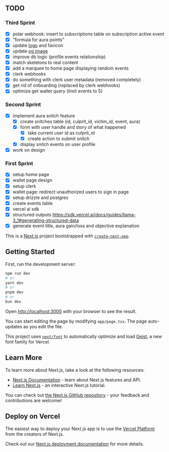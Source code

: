 ## TODO

### Third Sprint

- [x] polar webhook: insert to subscriptions table on subscription active event
- [x] "formula for aura points"
- [x] update [logo](public/logo.png) and favicon
- [x] update [og image](public/og-image.png)
- [x] improve db logic (profile events relationship)
- [x] match skeletons to real content
- [x] add a marquee to home page displaying random events
- [x] clerk webhooks
- [x] do something with clerk user metadata (removed completely)
- [x] get rid of onboarding (replaced by clerk webhooks)
- [x] optimize get wallet query (limit events to 5)

### Second Sprint

- [x] implement aura snitch feature
  - [x] create snitches table (id, culprit_id, victim_id, event, aura)
  - [x] form with user handle and story of what happened
    - [x] take current user id as culprit_id
    - [x] create action to submit snitch
  - [x] display snitch events on user profile
- [x] work on design

### First Sprint

- [x] setup home page
- [x] wallet page design
- [x] setup clerk
- [x] wallet page: redirect unauthorized users to sign in page
- [x] setup drizzle and postgres
- [x] create events table
- [x] vercel ai sdk
- [x] structured outputs https://sdk.vercel.ai/docs/guides/llama-3_1#generating-structured-data
- [x] generate event title, aura gain/loss and objective explanation

This is a [Next.js](https://nextjs.org) project bootstrapped with [`create-next-app`](https://nextjs.org/docs/app/api-reference/cli/create-next-app).

## Getting Started

First, run the development server:

```bash
npm run dev
# or
yarn dev
# or
pnpm dev
# or
bun dev
```

Open [http://localhost:3000](http://localhost:3000) with your browser to see the result.

You can start editing the page by modifying `app/page.tsx`. The page auto-updates as you edit the file.

This project uses [`next/font`](https://nextjs.org/docs/app/building-your-application/optimizing/fonts) to automatically optimize and load [Geist](https://vercel.com/font), a new font family for Vercel.

## Learn More

To learn more about Next.js, take a look at the following resources:

- [Next.js Documentation](https://nextjs.org/docs) - learn about Next.js features and API.
- [Learn Next.js](https://nextjs.org/learn) - an interactive Next.js tutorial.

You can check out [the Next.js GitHub repository](https://github.com/vercel/next.js) - your feedback and contributions are welcome!

## Deploy on Vercel

The easiest way to deploy your Next.js app is to use the [Vercel Platform](https://vercel.com/new?utm_medium=default-template&filter=next.js&utm_source=create-next-app&utm_campaign=create-next-app-readme) from the creators of Next.js.

Check out our [Next.js deployment documentation](https://nextjs.org/docs/app/building-your-application/deploying) for more details.
